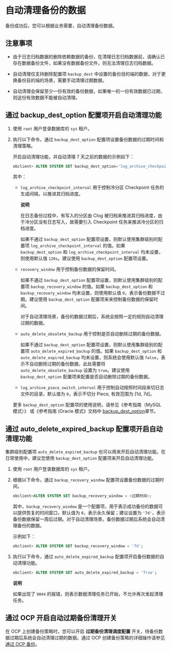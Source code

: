自动清理备份的数据 
==============================

备份成功后，您可以根据业务需要，自动清理备份数据。

注意事项 
-------------------------

* 由于日志归档数据的删除依赖数据的备份，在清理日志归档数据前，请确认已存在数据备份文件，如果没有数据备份文件，则无法清理日志归档数据。

  

* 自动清理仅支持删除配置项 `backup_dest` 中设置的备份目的端的数据，对于更换备份目的端的场景，需要手动清理过期数据。

  

* 自动清理会保留至少一份有效的备份数据，如果唯一的一份有效数据已过期，则这份有效数据不能被自动清理。

  




通过 backup_dest_option 配置项开启自动清理功能 
------------------------------------------------------

1. 使用 `root` 用户登录数据库的 `sys` 租户。

   

2. 执行以下命令，通过 `backup_dest_option` 配置项设置备份数据的过期时间和清理策略。

   开启自动清理功能，并自动清理 7 天之前的数据的示例如下：

   ```sql
   obclient> ALTER SYSTEM SET backup_dest_option='log_archive_checkpoint_interval=2m&recovery_window=7d&auto_delete_obsolete_backup=true&log_archive_piece_switch_interval=1d';
   ```

   

   其中：
   * `log_archive_checkpoint_interval` 用于控制冷分区 Checkpoint 任务的生成间隔，以推进其归档进度。

     **说明**

     

     在日志备份过程中，有写入的分区由 Clog 被归档来推进其归档进度，由于冷分区没有日志写入，故需要引入 Checkpoint 任务来推进冷分区的归档进度。

     如果不通过 `backup_dest_option` 配置项设置，则默认使用集群级别的配置项 `log_archive_checkpoint_interval` 的值。如果 `backup_dest_option` 和 `log_archive_checkpoint_interval` 均未设置，则使用默认值 `120s`。建议使用 `backup_dest_option` 配置项设置。
     
   
   * `recovery_window` 用于控制备份数据的保留时间。

     如果不通过 `backup_dest_option` 配置项设置，则默认使用集群级别的配置项 `backup_recovery_window` 的值。如果 `backup_dest_option` 和 `backup_recovery_window` 均未设置，则使用默认值 `0`，表示备份数据不过期。建议使用 `backup_dest_option` 配置项来来控制备份数据的保留时间。

     对于自动清理场景，备份的数据过期后，系统会按照一定的规则自动清理过期的数据。
     
   
   * `auto_delete_obsolete_backup` 用于控制是否自动删除过期的备份数据。

     如果不通过 `backup_dest_option` 配置项设置，则默认使用集群级别的配置项 `auto_delete_expired_backup` 的值。如果 `backup_dest_option` 和 `auto_delete_expired_backup` 均未设置，则系统会使用默认值 `false`，表示不自动删除过期的备份数据，此处需要将 `auto_delete_obsolete_backup` 设置为 `true`。建议使用 `backup_dest_option` 配置项来配置是否自动删除过期的备份数据。
     
   
   * `log_archive_piece_switch_interval` 用于控制自动按照时间段来切日志文件的目录，默认值为 `0`，表示不切分 Piece, 有效范围为 \[1d, 7d\]。

     
   

   

   更多 `backup_dest_option` 配置项的使用说明，请参见《参考指南（MySQL 模式）》 或《参考指南 (Oracle 模式》文档中 [backup_dest_option](/en-US/13.reference-guide/3.system-configuration-items/18.backup_dest_option-1-2.md)章节。
   




通过 auto_delete_expired_backup 配置项开启自动清理功能 
--------------------------------------------------------------

集群级别配置项 `auto_delete_expired_backup` 也可以用来开启自动清理功能。在日常使用中，建议您使用 `backup_dest_option` 配置项来开启自动清理功能。

1. 使用 `root` 用户登录数据库的 `sys` 租户。

   

2. 根据以下命令，通过 `backup_recovery_window` 配置项设置备份数据的过期时间。

   ```sql
   obclient>ALTER SYSTEM SET backup_recovery_window = <过期时间>;
   ```

   

   其中，`backup_recovery_window` 是一个配置项，用于表示成功备份的数据可以提供恢复的时间窗口，默认值为 `0`，表示永久保留；建议设置为 `'7d'`，表示备份数据保留一周后过期。对于自动清理场景，备份数据过期后系统会自动清理备份的数据。

   示例如下：

   ```sql
   obclient> ALTER SYSTEM SET backup_recovery_window = '7d';
   ```

   

3. 执行以下命令，通过 `auto_delete_expired_backup` 配置项开启备份数据的自动清理功能。

   ```sql
   obclient> ALTER SYSTEM SET auto_delete_expired_backup = 'True';
   ```

   
   **说明**

   

   如果出现了 `9044` 的报错，则表示数据清理任务已开始，不允许再次发起清理任务。
   




通过 OCP 开启自动过期备份清理开关 
----------------------------------------

在 OCP 上创建备份策略时，您可以开启 **过期备份清理调度配置** 开关，待备份数据过期后系统会自动清理过期的数据。通过 OCP 创建备份策略的详细操作请参见 [通过 OCP 备份](t2020934.html#topic-2020934)。
